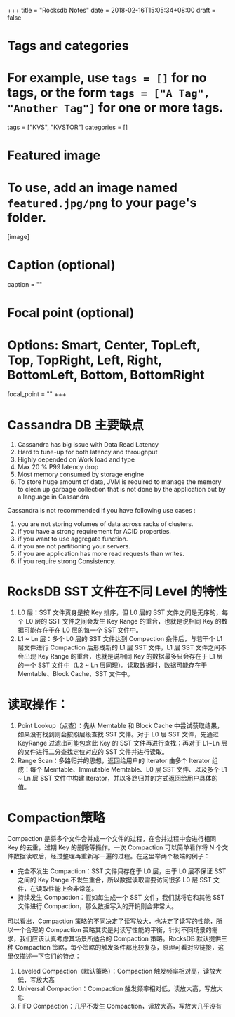 +++
title = "Rocksdb Notes"
date = 2018-02-16T15:05:34+08:00
draft = false

# Tags and categories
# For example, use `tags = []` for no tags, or the form `tags = ["A Tag", "Another Tag"]` for one or more tags.
tags = ["KVS", "KVSTOR"]
categories = []

# Featured image
# To use, add an image named `featured.jpg/png` to your page's folder. 
[image]
  # Caption (optional)
  caption = ""

  # Focal point (optional)
  # Options: Smart, Center, TopLeft, Top, TopRight, Left, Right, BottomLeft, Bottom, BottomRight
  focal_point = ""
+++


# Cassandra DB 主要缺点

1. Cassandra has big issue with Data Read Latency
2. Hard to tune-up for both latency and throughput
3. Highly depended on Work load and type
4. Max 20 % P99 latency drop
5. Most memory consumed by storage engine
6. To store huge amount of data, JVM is required to manage the memory to clean up garbage    collection that is not done by the application but by a language in Cassandra

Cassandra is not recommended if you have following use cases :

1. you are not storing volumes of data across racks of clusters.
2. if you have a strong requirement for ACID properties.
3. if you want to use aggregate function.
4. if you are not partitioning your servers.
5. if you are application has more read requests than writes.
6. if you require strong Consistency.




# RocksDB SST 文件在不同 Level 的特性

1. L0 层：SST 文件资身是按 Key 排序，但 L0 层的 SST 文件之间是无序的，每个 L0 层的 SST 文件之间会发生 Key Range 的重合，也就是说相同 Key 的数据可能存在于在 L0 层的每一个 SST 文件中。
2. L1 ~ Ln 层：多个 L0 层的 SST 文件达到 Compaction 条件后，与若干个 L1 层文件进行 Compaction 后形成新的 L1 层 SST 文件，L1 层 SST 文件之间不会出现 Key Range 的重合，也就是说相同 Key 的数据最多只会存在于 L1 层的一个 SST 文件中（L2 ~ Ln 层同理）。读取数据时，数据可能存在于 Memtable、Block Cache、SST 文件中。

# 读取操作：

1. Point Lookup（点查）：先从 Memtable 和 Block Cache 中尝试获取结果，如果没有找到则会按照层级查找 SST 文件。对于 L0 层 SST 文件，先通过 KeyRange 过滤出可能包含此 Key 的 SST 文件再进行查找；再对于 L1~Ln 层的文件进行二分查找定位对应的 SST 文件并进行读取。
2. Range Scan：多路归并的思想，返回给用户的 Iterator 由多个 Iterator 组成：每个 Memtable、Immutable Memtable、L0 层 SST 文件、以及多个 L1 ~ Ln 层 SST 文件中构建 Iterator，并以多路归并的方式返回给用户具体的值。


# Compaction策略

 Compaction 是将多个文件合并成一个文件的过程，在合并过程中会进行相同 Key 的去重，过期 Key 的删除等操作。一次 Compaction 可以简单看作将 N 个文件数据读取后，经过整理再重新写一遍的过程。在这里举两个极端的例子：

- 完全不发生 Compaction：SST 文件只存在于 L0 层，由于 L0 层不保证 SST 之间的 Key Range 不发生重合，所以数据读取需要访问很多 L0 层 SST 文件，在读取性能上会非常差。
- 持续发生 Compaction：假如每生成一个 SST 文件，我们就将它和其他 SST 文件进行 Compaction，那么数据写入的开销则会非常大。

可以看出，Compaction 策略的不同决定了读写放大，也决定了读写的性能，所以一个合理的 Compaction 策略其实是对读写性能的平衡，针对不同场景的需求，我们应该认真考虑其场景所适合的 Compaction 策略。RocksDB 默认提供三种 Compaction 策略，每个策略的触发条件都比较复杂，原理可看对应链接，这里仅描述一下它们的特点：

1. Leveled Compaction（默认策略）：Compaction 触发频率相对高，读放大低，写放大高
2. Universal Compaction：Compaction 触发频率相对低，读放大高，写放大低
3. FIFO Compaction：几乎不发生 Compaction，读放大高，写放大几乎没有